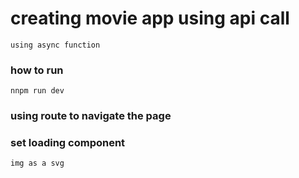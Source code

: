 # creating movie app using api call

    using async function

### how to run

    nnpm run dev

### using route to navigate the page

### set loading component

    img as a svg
